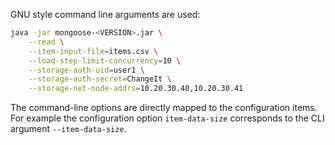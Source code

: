 GNU style command line arguments are used:

```bash
java -jar mongoose-<VERSION>.jar \
    --read \
    --item-input-file=items.csv \
    --load-step-limit-concurrency=10 \
    --storage-auth-uid=user1 \
    --storage-auth-secret=ChangeIt \
    --storage-net-node-addrs=10.20.30.40,10.20.30.41
```

The command-line options are directly mapped to the configuration items. For example the configuration option
`item-data-size` corresponds to the CLI argument `--item-data-size`.
